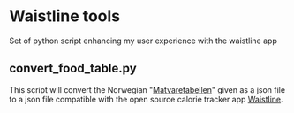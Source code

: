 # Waistline tools
Set of python script enhancing my user experience with the waistline app


## convert_food_table.py
This script will convert the Norwegian "[Matvaretabellen](https://www.matvaretabellen.no/en/api/)" given as a json file to a json file compatible with the open source calorie tracker app [Waistline](https://github.com/davidhealey/waistline).
